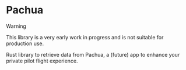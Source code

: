 # Pachua

> [!WARNING]
> This library is a very early work in progress and is not suitable for production use.

Rust library to retrieve data from Pachua, a (future) app to enhance your private pilot flight experience.
